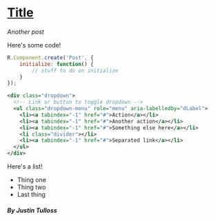 [Title](/post/another/)
=====

*Another post*

Here's some code!

```js
R.Component.create('Post', {
    initialize: function() {
        // stuff to do on initialize
    }
});
```

```xml
<div class="dropdown">
  <!-- Link or button to toggle dropdown -->
  <ul class="dropdown-menu" role="menu" aria-labelledby="dLabel">
    <li><a tabindex="-1" href="#">Action</a></li>
    <li><a tabindex="-1" href="#">Another action</a></li>
    <li><a tabindex="-1" href="#">Something else here</a></li>
    <li class="divider"></li>
    <li><a tabindex="-1" href="#">Separated link</a></li>
  </ul>
</div>
```

Here's a list!

 - Thing one
 - Thing two
 - Last thing

##### By Justin Tulloss
